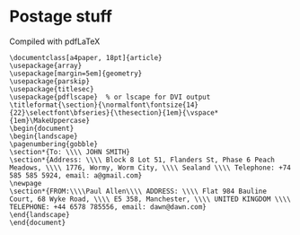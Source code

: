 # Postage stuff

Compiled with pdfLaTeX

	\documentclass[a4paper, 18pt]{article}
	\usepackage{array}
	\usepackage[margin=5em]{geometry}
	\usepackage{parskip}
	\usepackage{titlesec}
	\usepackage{pdflscape}  % or lscape for DVI output
	\titleformat{\section}{\normalfont\fontsize{14}{22}\selectfont\bfseries}{\thesection}{1em}{\vspace*{1em}\MakeUppercase}
	\begin{document}
	\begin{landscape}
	\pagenumbering{gobble}
	\section*{To: \\\\ JOHN SMITH}
	\section*{Address: \\\\ Block 8 Lot 51, Flanders St, Phase 6 Peach Meadows, \\\\ 1776, Wormy, Worm City, \\\\ Sealand \\\\ Telephone: +74 585 585 5924, email: a@gmail.com}
	\newpage
	\section*{FROM:\\\\Paul Allen\\\\ ADDRESS: \\\\ Flat 984 Bauline Court, 68 Wyke Road, \\\\ E5 358, Manchester, \\\\ UNITED KINGDOM \\\\ TELEPHONE: +44 6578 785556, email: dawn@dawn.com}
	\end{landscape}
	\end{document}
